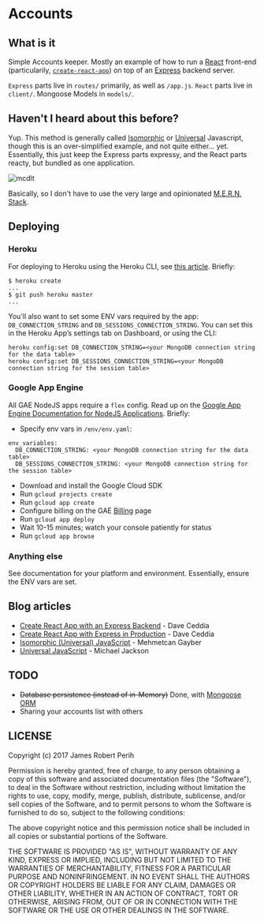 # Accounts

## What is it
Simple Accounts keeper. Mostly an example of how to run a [React](https://reactjs.org) front-end (particularily, [`create-react-app`](https://github.com/facebookincubator/create-react-app)) on top of an [Express](https://expressjs.com/) backend server.

`Express` parts live in `routes/` primarily, as well as `/app.js`. `React` parts live in `client/`. Mongoose Models in `models/`.

## Haven't I heard about this before?
Yup. This method is generally called [Isomorphic](https://medium.com/monitisemea/isomorphic-universal-javascript-496dc8c4341a) or [Universal](https://medium.com/@mjackson/universal-javascript-4761051b7ae9) Javascript, though this is an over-simplified example, and not quite either... yet. Essentially, this just keep the Express parts expressy, and the React parts reacty, but bundled as one application.

![mcdlt](https://vignette.wikia.nocookie.net/ronaldmcdonald/images/8/88/Mcdlt-w-ad.jpg/revision/latest/scale-to-width-down/250?cb=20150504023854)

Basically, so I don't have to use the very large and opinionated [M.E.R.N. Stack](http://mern.io/).

## Deploying

### Heroku
For deploying to Heroku using the Heroku CLI, see [this article](https://devcenter.heroku.com/articles/creating-apps). Briefly:

```
$ heroku create
... 
$ git push heroku master
...
```

You'll also want to set some ENV vars required by the app:
`DB_CONNECTION_STRING` and `DB_SESSIONS_CONNECTION_STRING`. You can set this in the Heroku App’s settings tab on Dashboard, or using the CLI:

```
heroku config:set DB_CONNECTION_STRING=<your MongoDB connection string for the data table>
heroku config:set DB_SESSIONS_CONNECTION_STRING=<your MongoDB connection string for the session table>

```

### Google App Engine
All GAE NodeJS apps require a `flex` config. Read up on the [Google App Engine Documentation for NodeJS Applications](https://cloud.google.com/appengine/docs/flexible/nodejs/download). Briefly:

- Specify env vars in `/env/env.yaml`:

```
env_variables:
  DB_CONNECTION_STRING: <your MongoDB connection string for the data table>
  DB_SESSIONS_CONNECTION_STRING: <your MongoDB connection string for the session table>
```
- Download and install the Google Cloud SDK
- Run `gcloud projects create`
- Run `gcloud app create`
- Configure billing on the GAE [Billing](https://console.cloud.google.com/projectselector/billing) page
- Run `gcloud app deploy`
- Wait 10-15 minutes; watch your console patiently for status
- Run `gcloud app browse`

### Anything else
See documentation for your platform and environment. Essentially, ensure the ENV vars are set.

## Blog articles
- [Create React App with an Express Backend](https://daveceddia.com/create-react-app-express-backend/) - Dave Ceddia
- [Create React App with Express in Production](https://daveceddia.com/create-react-app-express-production/) - Dave Ceddia
- [Isomorphic (Universal) JavaScript](https://medium.com/@mjackson/universal-javascript-4761051b7ae9) - Mehmetcan Gayber
- [Universal JavaScript](https://medium.com/@mjackson/universal-javascript-4761051b7ae9) - Michael Jackson 

## TODO
- ~~Database persistence (instead of in-Memory)~~ Done, with [Mongoose ORM](http://mongoosejs.com)
- Sharing your accounts list with others 

## LICENSE
Copyright (c) 2017 James Robert Perih

Permission is hereby granted, free of charge, to any person obtaining a copy
of this software and associated documentation files (the "Software"), to deal
in the Software without restriction, including without limitation the rights
to use, copy, modify, merge, publish, distribute, sublicense, and/or sell
copies of the Software, and to permit persons to whom the Software is
furnished to do so, subject to the following conditions:

The above copyright notice and this permission notice shall be included in all
copies or substantial portions of the Software.

THE SOFTWARE IS PROVIDED "AS IS", WITHOUT WARRANTY OF ANY KIND, EXPRESS OR
IMPLIED, INCLUDING BUT NOT LIMITED TO THE WARRANTIES OF MERCHANTABILITY,
FITNESS FOR A PARTICULAR PURPOSE AND NONINFRINGEMENT. IN NO EVENT SHALL THE
AUTHORS OR COPYRIGHT HOLDERS BE LIABLE FOR ANY CLAIM, DAMAGES OR OTHER
LIABILITY, WHETHER IN AN ACTION OF CONTRACT, TORT OR OTHERWISE, ARISING FROM,
OUT OF OR IN CONNECTION WITH THE SOFTWARE OR THE USE OR OTHER DEALINGS IN THE
SOFTWARE.